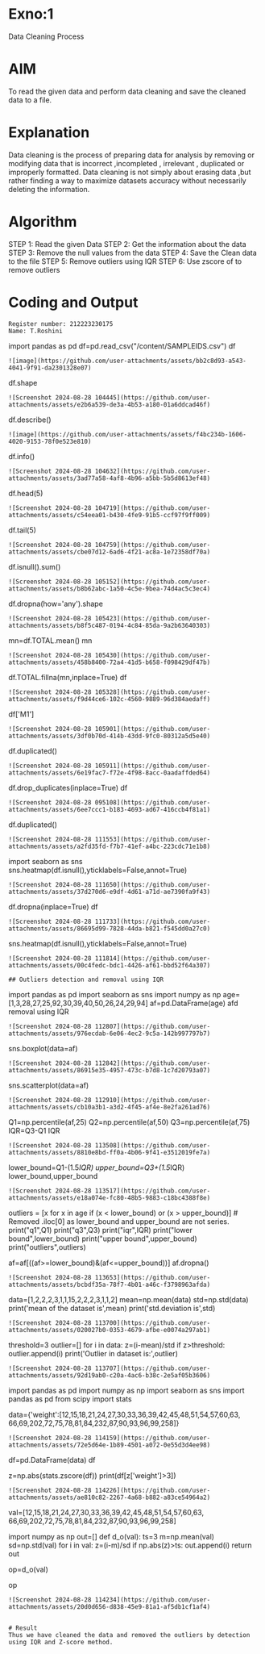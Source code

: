 # Exno:1
Data Cleaning Process

# AIM
To read the given data and perform data cleaning and save the cleaned data to a file.

# Explanation
Data cleaning is the process of preparing data for analysis by removing or modifying data that is incorrect ,incompleted , irrelevant , duplicated or improperly formatted. Data cleaning is not simply about erasing data ,but rather finding a way to maximize datasets accuracy without necessarily deleting the information.

# Algorithm
STEP 1: Read the given Data
STEP 2: Get the information about the data
STEP 3: Remove the null values from the data
STEP 4: Save the Clean data to the file
STEP 5: Remove outliers using IQR
STEP 6: Use zscore of to remove outliers

# Coding and Output
```
Register number: 212223230175
Name: T.Roshini
```
import pandas as pd
df=pd.read_csv("/content/SAMPLEIDS.csv")
df
```
![image](https://github.com/user-attachments/assets/bb2c8d93-a543-4041-9f91-da2301328e07)
```
df.shape
```
![Screenshot 2024-08-28 104445](https://github.com/user-attachments/assets/e2b6a539-de3a-4b53-a180-01a6ddcad46f)
```
df.describe()
```
![image](https://github.com/user-attachments/assets/f4bc234b-1606-4020-9153-78f0e523e810)
```
df.info()
```
![Screenshot 2024-08-28 104632](https://github.com/user-attachments/assets/3ad77a58-4af8-4b96-a5bb-5b5d8613ef48)
```
df.head(5)
```
![Screenshot 2024-08-28 104719](https://github.com/user-attachments/assets/c54eea01-b430-4fe9-91b5-ccf97f9ff009)
```
df.tail(5)
```
![Screenshot 2024-08-28 104759](https://github.com/user-attachments/assets/cbe07d12-6ad6-4f21-ac8a-1e72358df70a)
```
df.isnull().sum()
```
![Screenshot 2024-08-28 105152](https://github.com/user-attachments/assets/b8b62abc-1a50-4c5e-9bea-74d4ac5c3ec4)
```
df.dropna(how='any').shape
```
![Screenshot 2024-08-28 105423](https://github.com/user-attachments/assets/b8f5c487-0194-4c84-85da-9a2b63640303)
```
mn=df.TOTAL.mean()
mn
```
![Screenshot 2024-08-28 105430](https://github.com/user-attachments/assets/458b8400-72a4-41d5-b658-f098429df47b)
```
df.TOTAL.fillna(mn,inplace=True)
df
```
![Screenshot 2024-08-28 105328](https://github.com/user-attachments/assets/f9d44ce6-102c-4560-9889-96d384aedaff)
```
df['M1']
```
![Screenshot 2024-08-28 105901](https://github.com/user-attachments/assets/3df0b70d-414b-43dd-9fc0-80312a5d5e40)
```
df.duplicated()
```
![Screenshot 2024-08-28 105911](https://github.com/user-attachments/assets/6e19fac7-f72e-4f98-8acc-0aadaffded64)

```
df.drop_duplicates(inplace=True)
df
```
![Screenshot 2024-08-28 095108](https://github.com/user-attachments/assets/6ee7ccc1-b183-4693-ad67-416ccb4f81a1)
```
df.duplicated()
```
![Screenshot 2024-08-28 111553](https://github.com/user-attachments/assets/a2fd35fd-f7b7-41ef-a4bc-223cdc71e1b8)
```
import seaborn as sns
sns.heatmap(df.isnull(),yticklabels=False,annot=True)
```
![Screenshot 2024-08-28 111650](https://github.com/user-attachments/assets/37d270d6-e9df-4d61-a71d-ae7390fa9f43)
```
df.dropna(inplace=True)
df
```
![Screenshot 2024-08-28 111733](https://github.com/user-attachments/assets/86695d99-7828-44da-b821-f545dd0a27c0)
```
sns.heatmap(df.isnull(),yticklabels=False,annot=True)
```
![Screenshot 2024-08-28 111814](https://github.com/user-attachments/assets/00c4fedc-bdc1-4426-af61-bbd52f64a307)
```
```
## Outliers detection and removal using IQR
```
import pandas as pd
import seaborn as sns
import numpy as np
age=[1,3,28,27,25,92,30,39,40,50,26,24,29,94]
af=pd.DataFrame(age)
afd removal using IQR
```
![Screenshot 2024-08-28 112807](https://github.com/user-attachments/assets/976ecdab-6e06-4ec2-9c5a-142b997797b7)
```
sns.boxplot(data=af)
```
![Screenshot 2024-08-28 112842](https://github.com/user-attachments/assets/86915e35-4957-473c-b7d8-1c7d20793a07)
```
sns.scatterplot(data=af)
```
![Screenshot 2024-08-28 112910](https://github.com/user-attachments/assets/cb10a3b1-a3d2-4f45-af4e-8e2fa261ad76)
```
Q1=np.percentile(af,25)
Q2=np.percentile(af,50)
Q3=np.percentile(af,75)
IQR=Q3-Q1
IQR
```
![Screenshot 2024-08-28 113508](https://github.com/user-attachments/assets/8810e8bd-ff0a-4b06-9f41-e3512019fe7a)
```
lower_bound=Q1-(1.5*IQR)
upper_bound=Q3+(1.5*IQR)
lower_bound,upper_bound
```
![Screenshot 2024-08-28 113517](https://github.com/user-attachments/assets/e18a074e-fc80-48b5-9883-c18bc4388f8e)
```
outliers = [x for x in age if (x < lower_bound) or (x > upper_bound)] # Removed .iloc[0] as lower_bound and upper_bound are not series.
print("q1",Q1)
print("q3",Q3)
print("iqr",IQR)
print("lower bound",lower_bound)
print("upper bound",upper_bound)
print("outliers",outliers)

af=af[((af>=lower_bound)&(af<=upper_bound))]
af.dropna()
```
![Screenshot 2024-08-28 113653](https://github.com/user-attachments/assets/bcbdf35a-78f7-4b01-a46c-f3798963afda)
```
data=[1,2,2,2,3,1,1,15,2,2,2,3,1,1,2]
mean=np.mean(data)
std=np.std(data)
print('mean of the dataset is',mean)
print('std.deviation is',std)
```
![Screenshot 2024-08-28 113700](https://github.com/user-attachments/assets/020027b0-0353-4679-afbe-e0074a297ab1)
```
threshold=3
outlier=[]
for i in data:
  z=(i-mean)/std
  if z>threshold:
    outlier.append(i)
    print('Outlier in dataset is:',outlier)
```
![Screenshot 2024-08-28 113707](https://github.com/user-attachments/assets/92d19ab0-c20a-4ac6-b38c-2e5af05b3606)
```
import pandas as pd
import numpy as np
import seaborn as sns
import pandas as pd
from scipy import stats

data={'weight':[12,15,18,21,24,27,30,33,36,39,42,45,48,51,54,57,60,63,
                66,69,202,72,75,78,81,84,232,87,90,93,96,99,258]}
```
![Screenshot 2024-08-28 114159](https://github.com/user-attachments/assets/72e5d64e-1b89-4501-a072-0e55d3d4ee98)
```
df=pd.DataFrame(data)
df

z=np.abs(stats.zscore(df))
print(df[z['weight']>3])
```
![Screenshot 2024-08-28 114226](https://github.com/user-attachments/assets/ae810c82-2267-4a68-b882-a83ce54964a2)
```
val=[12,15,18,21,24,27,30,33,36,39,42,45,48,51,54,57,60,63,
                66,69,202,72,75,78,81,84,232,87,90,93,96,99,258]

import numpy as np
out=[]
def d_o(val):
  ts=3
  m=np.mean(val)
  sd=np.std(val)
  for i in val:
    z=(i-m)/sd
    if np.abs(z)>ts:
      out.append(i)
  return out

op=d_o(val)

op
```
![Screenshot 2024-08-28 114234](https://github.com/user-attachments/assets/20d0d656-d838-45e9-81a1-af5db1cf1af4)
```
```

# Result
Thus we have cleaned the data and removed the outliers by detection using IQR and Z-score method.














